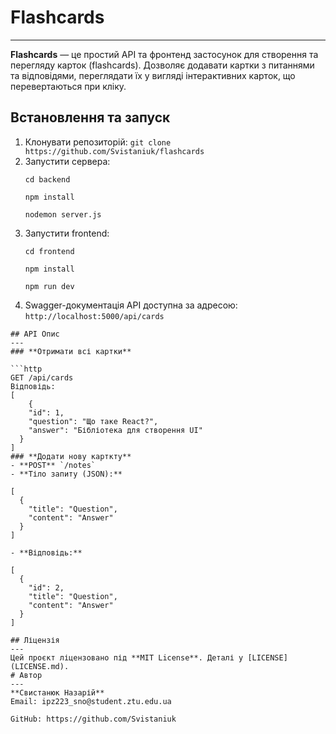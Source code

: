# Flashcards
---
**Flashcards** — це простий API та фронтенд застосунок для створення та перегляду карток (flashcards). Дозволяє додавати картки з питаннями та відповідями, переглядати їх у вигляді інтерактивних карток, що перевертаються при кліку.

## Встановлення та запуск

1. Клонувати репозиторій: `git clone https://github.com/Svistaniuk/flashcards`
2. Запустити сервера:
   ```
   cd backend
   ```
   ```
   npm install
   ```
   ```
   nodemon server.js
   ```
3. Запустити frontend:
    ```
   cd frontend
   ```
   ```
   npm install
   ```
   ```
   npm run dev
   ```
4. Swagger-документація API доступна за адресою: `http://localhost:5000/api/cards`
```
## API Опис
---
### **Отримати всі картки**

```http
GET /api/cards
Відповідь:
[
    {
    "id": 1,
    "question": "Що таке React?",
    "answer": "Бібліотека для створення UI"
  }
]
### **Додати нову карткту**
- **POST** `/notes`
- **Тіло запиту (JSON):**
```
  ```
  [
    {
      "title": "Question",
      "content": "Answer"
    }  
  ]
  ```
```
- **Відповідь:**
```
  ```
  [
    {
      "id": 2,
      "title": "Question",
      "content": "Answer"
    }  
  ]
  ```
```
## Ліцензія 
---
Цей проєкт ліцензовано під **MIT License**. Деталі у [LICENSE](LICENSE.md).
# Автор 
---
**Свистанюк Назарій**
Email: ipz223_sno@student.ztu.edu.ua

GitHub: https://github.com/Svistaniuk
